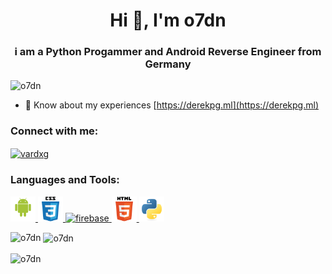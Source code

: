 <h1 align="center">Hi 👋, I'm o7dn</h1>
<h3 align="center">i am a Python Progammer and Android Reverse Engineer from Germany</h3>

<p align="left"> <img src="https://komarev.com/ghpvc/?username=o7dn&label=Profile%20views&color=0e75b6&style=flat" alt="o7dn" /> </p>

- 📄 Know about my experiences [https://derekpg.ml](https://derekpg.ml)

<h3 align="left">Connect with me:</h3>
<p align="left">
<a href="https://instagram.com/vardxg" target="blank"><img align="center" src="https://raw.githubusercontent.com/rahuldkjain/github-profile-readme-generator/master/src/images/icons/Social/instagram.svg" alt="vardxg" height="30" width="40" /></a>
</p>

<h3 align="left">Languages and Tools:</h3>
<p align="left"> <a href="https://developer.android.com" target="_blank" rel="noreferrer"> <img src="https://raw.githubusercontent.com/devicons/devicon/master/icons/android/android-original-wordmark.svg" alt="android" width="40" height="40"/> </a> <a href="https://www.w3schools.com/css/" target="_blank" rel="noreferrer"> <img src="https://raw.githubusercontent.com/devicons/devicon/master/icons/css3/css3-original-wordmark.svg" alt="css3" width="40" height="40"/> </a> <a href="https://firebase.google.com/" target="_blank" rel="noreferrer"> <img src="https://www.vectorlogo.zone/logos/firebase/firebase-icon.svg" alt="firebase" width="40" height="40"/> </a> <a href="https://www.w3.org/html/" target="_blank" rel="noreferrer"> <img src="https://raw.githubusercontent.com/devicons/devicon/master/icons/html5/html5-original-wordmark.svg" alt="html5" width="40" height="40"/> </a> <a href="https://www.python.org" target="_blank" rel="noreferrer"> <img src="https://raw.githubusercontent.com/devicons/devicon/master/icons/python/python-original.svg" alt="python" width="40" height="40"/> </a> </p>

<p><img align="left" src="https://github-readme-stats.vercel.app/api/top-langs?username=o7dn&show_icons=true&locale=en&layout=compact" alt="o7dn" /></p>

<p>&nbsp;<img align="center" src="https://github-readme-stats.vercel.app/api?username=o7dn&show_icons=true&locale=en" alt="o7dn" /></p>

<p><img align="center" src="https://github-readme-streak-stats.herokuapp.com/?user=o7dn&" alt="o7dn" /></p>


